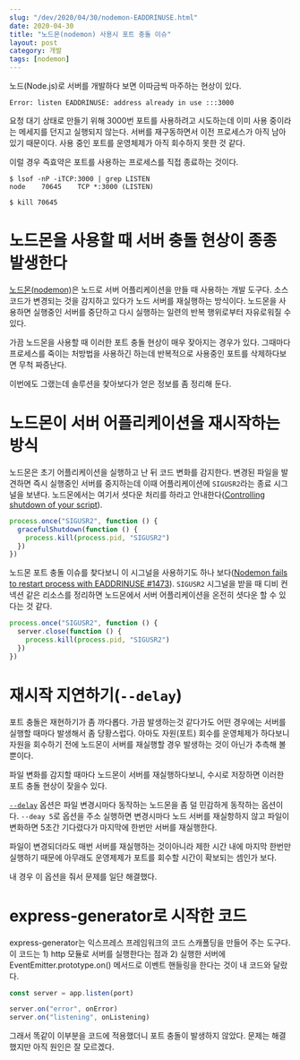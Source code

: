 ```yaml
---
slug: "/dev/2020/04/30/nodemon-EADDRINUSE.html"
date: 2020-04-30
title: "노드몬(nodemon) 사용시 포트 충돌 이슈"
layout: post
category: 개발
tags: [nodemon]
---
```


노드(Node.js)로 서버를 개발하다 보면 이따금씩 마주하는 현상이 있다.

```
Error: listen EADDRINUSE: address already in use :::3000
```

요청 대기 상태로 만들기 위해 3000번 포트를 사용하려고 시도하는데 이미 사용 중이라는 메세지를 던지고 실행되지 않는다.
서버를 재구동하면서 이전 프로세스가 아직 남아 있기 때문이다.
사용 중인 포트를 운영체제가 아직 회수하지 못한 것 같다.

이럴 경우 즉효약은 포트를 사용하는 프로세스를 직접 종료하는 것이다.

```
$ lsof -nP -iTCP:3000 | grep LISTEN
node    70645    TCP *:3000 (LISTEN)

$ kill 70645
```

# 노드몬을 사용할 때 서버 충돌 현상이 종종 발생한다

[노드몬(nodemon)]()은 노드로 서버 어플리케이션을 만들 때 사용하는 개발 도구다.
소스 코드가 변경되는 것을 감지하고 있다가 노드 서버를 재실행하는 방식이다.
노드몬을 사용하면 실행중인 서버를 중단하고 다시 실행하는 일련의 반복 행위로부터 자유로워질 수 있다.

가끔 노드몬을 사용할 때 이러한 포트 충돌 현상이 매우 잦아지는 경우가 있다.
그때마다 프로세스를 죽이는 처방법을 사용하긴 하는데 반복적으로 사용중인 포트를 삭제하다보면 무척 짜증난다.

이번에도 그랬는데 솔루션을 찾아보다가 얻은 정보를 좀 정리해 둔다.

# 노드몬이 서버 어플리케이션을 재시작하는 방식

노드몬은 초기 어플리케이션을 실행하고 난 뒤 코드 변화를 감지한다.
변경된 파일을 발견하면 즉시 실행중인 서버를 중지하는데 이때 어플리케이션에 `SIGUSR2`라는 종료 시그널을 보낸다.
노드몬에서는 여기서 셧다운 처리를 하라고 안내한다([Controlling shutdown of your script](https://github.com/remy/nodemon#controlling-shutdown-of-your-script)).

```js
process.once("SIGUSR2", function () {
  gracefulShutdown(function () {
    process.kill(process.pid, "SIGUSR2")
  })
})
```

노드몬 포트 충돌 이슈를 찾다보니 이 시그널을 사용하기도 하나 보다([Nodemon fails to restart process with EADDRINUSE #1473](https://github.com/remy/nodemon/issues/1473#issuecomment-458727883)).
`SIGUSR2` 시그널을 받을 때 디비 컨넥션 같은 리소스를 정리하면 노드몬에서 서버 어플리케이션을 온전히 셧다운 할 수 있다는 것 같다.

```js
process.once("SIGUSR2", function () {
  server.close(function () {
    process.kill(process.pid, "SIGUSR2")
  })
})
```

# 재시작 지연하기(`--delay`)

포트 충돌은 재현하기가 좀 까다롭다.
가끔 발생하는것 같다가도 어떤 경우에는 서버를 실행할 때마다 발생해서 좀 당황스럽다.
아마도 자원(포트) 회수를 운영체제가 하다보니 자원을 회수하기 전에 노드몬이 서버를 재실행할 경우 발생하는 것이 아닌가 추측해 볼 뿐이다.

파일 변화를 감지할 때마다 노드몬이 서버를 재실행하다보니, 수시로 저장하면 이러한 포트 충돌 현상이 잦을수 있다.

[`--delay`](https://github.com/remy/nodemon#delaying-restarting) 옵션은 파일 변경시마다 동작하는 노드몬을 좀 덜 민감하게 동작하는 옵션이다.
`--deay 5`로 옵션을 주소 실행하면 변경시마다 노드 서버를 재실항하지 않고 파일이 변화하면 5초간 기다렸다가 마지막에 한번만 서버를 재실행한다.

파일이 변경되더라도 매번 서버를 재실행하는 것이아니라 제한 시간 내에 마지막 한번만 실행하기 때문에 아무래도 운영제제가 포트를 회수할 시간이 확보되는 셈인가 보다.

내 경우 이 옵션을 줘서 문제를 일단 해결했다.

# express-generator로 시작한 코드

express-generator는 익스프레스 프레임워크의 코드 스캐폴딩을 만들어 주는 도구다.
이 코드는 1) http 모듈로 서버를 실행한다는 점과 2) 실행한 서버에 EventEmitter.prototype.on() 메서드로 이벤트 핸들링을 한다는 것이 내 코드와 달랐다.

```js
const server = app.listen(port)

server.on("error", onError)
server.on("listening", onListening)
```

그래서 똑같이 이부분을 코드에 적용했더니 포트 충돌이 발생하지 않았다.
문제는 해결했지만 아직 원인은 잘 모르겠다.
